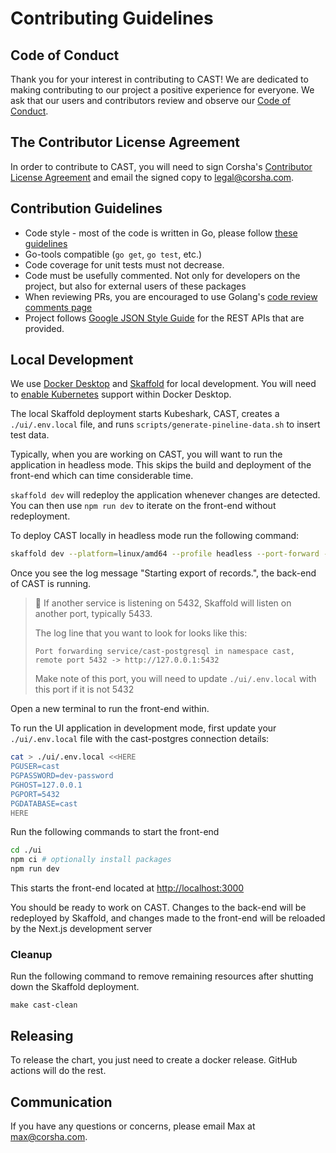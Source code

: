 # Contributing Guidelines

## Code of Conduct

Thank you for your interest in contributing to CAST! We are dedicated
to making contributing to our project a positive experience for
everyone. We ask that our users and contributors review and observe
our [Code of Conduct](./CODE_OF_CONDUCT.md).

## The Contributor License Agreement

In order to contribute to CAST, you will need to sign Corsha's
[Contributor License Agreement](./CLA.md) and email the signed copy to
legal@corsha.com.

## Contribution Guidelines

* Code style - most of the code is written in Go, please follow [these
  guidelines](https://golang.org/doc/effective_go)
* Go-tools compatible (`go get`, `go test`, etc.)
* Code coverage for unit tests must not decrease.
* Code must be usefully commented. Not only for developers on the
  project, but also for external users of these packages
* When reviewing PRs, you are encouraged to use Golang's [code review
  comments page](https://github.com/golang/go/wiki/CodeReviewComments)
* Project follows [Google JSON Style
  Guide](https://google.github.io/styleguide/jsoncstyleguide.xml) for
  the REST APIs that are provided.

## Local Development

We use [Docker
Desktop](https://www.docker.com/products/docker-desktop/) and
[Skaffold](https://skaffold.dev) for local development. You will need
to [enable
Kubernetes](https://docs.docker.com/desktop/kubernetes/#enable-kubernetes)
support within Docker Desktop.

The local Skaffold deployment starts Kubeshark, CAST, creates a
`./ui/.env.local` file, and runs `scripts/generate-pineline-data.sh`
to insert test data.

Typically, when you are working on CAST, you will want to run the
application in headless mode. This skips the build and deployment of
the front-end which can time considerable time.

`skaffold dev` will redeploy the application whenever changes are
detected. You can then use `npm run dev` to iterate on the front-end
without redeployment.

To deploy CAST locally in headless mode run the following command:

```bash
skaffold dev --platform=linux/amd64 --profile headless --port-forward --kube-context docker-desktop
```

Once you see the log message "Starting export of records.", the
back-end of CAST is running.

> :memo: If another service is listening on 5432, Skaffold will listen
> on another port, typically 5433.
>
> The log line that you want to look for looks like this:
>
> ```text
> Port forwarding service/cast-postgresql in namespace cast, remote port 5432 -> http://127.0.0.1:5432
> ```
>
> Make note of this port, you will need to update `./ui/.env.local`
> with this port if it is not 5432

Open a new terminal to run the front-end within.

To run the UI application in development mode, first update your
```./ui/.env.local``` file with the cast-postgres connection details:

```bash
cat > ./ui/.env.local <<HERE
PGUSER=cast
PGPASSWORD=dev-password
PGHOST=127.0.0.1
PGPORT=5432
PGDATABASE=cast
HERE
```

Run the following commands to start the front-end

```bash
cd ./ui
npm ci # optionally install packages
npm run dev
```

This starts the front-end located at <http://localhost:3000>

You should be ready to work on CAST. Changes to the back-end will be
redeployed by Skaffold, and changes made to the front-end will be
reloaded by the Next.js development server

### Cleanup
Run the following command to remove remaining resources after shutting down the Skaffold deployment.
```
make cast-clean
```

## Releasing

To release the chart, you just need to create a docker release. GitHub
actions will do the rest.

## Communication

If you have any questions or concerns, please email Max at
max@corsha.com.
